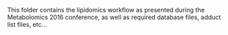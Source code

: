 This folder contains the lipidomics workflow as presented during the Metabolomics 2016 conference, as well as required database files, adduct list files, etc...
